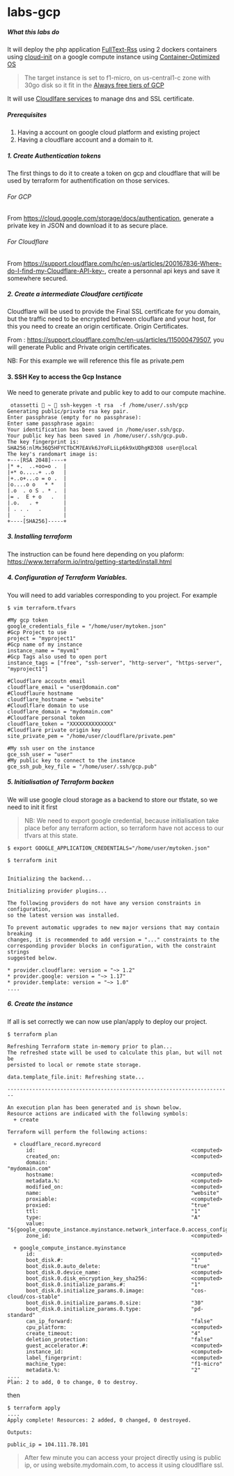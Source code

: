 # labs-gcp

##### What this labs do

It will deploy the php application [FullText-Rss](http://fivefilters.org/content-only/) using 2 dockers containers using [cloud-init](https://cloud.google.com/container-optimized-os/docs/how-to/create-configure-instance#using_cloud-init) on a google compute instance using [Container-Optimized OS](https://cloud.google.com/container-optimized-os/docs/)
>The target instance is set to f1-micro, on us-central1-c zone with 30go disk so it fit in the [Always free tiers of GCP](https://cloud.google.com/free/)

It will use [Cloudlfare services](https://www.cloudflare.com) to manage dns and SSL certificate.

##### Prerequisites

1. Having a account on google cloud platform and existing project
2. Having a cloudflare account and a domain to it. 
 
 
##### 1. Create Authentication tokens
The first things to do it to create a token on gcp and cloudflare that will be used by terraform for authentification on those services.

###### For GCP
From https://cloud.google.com/storage/docs/authentication, generate a private key in JSON and download it to as secure place.

###### For Cloudflare

From https://support.cloudflare.com/hc/en-us/articles/200167836-Where-do-I-find-my-Cloudflare-API-key-, create a personnal api keys and save it somewhere secured.

##### 2. Create a intermediate Cloudfare certificate

Cloudflare will be used to provide the Final SSL certificate for you domain, but the traffic need to be encrypted
between clouflare and your host, for this you need to create an origin certificate.
Origin Certificates.

From : https://support.cloudflare.com/hc/en-us/articles/115000479507, you will generate Public and Private origin certificates.

NB: For this example we will reference this file as private.pem

#### 3. SSH Key to access the Gcp Instance

We need to generate private and public key to add to our compute machine.

```
 otassetti  ~  ssh-keygen -t rsa  -f /home/user/.ssh/gcp
Generating public/private rsa key pair.
Enter passphrase (empty for no passphrase):
Enter same passphrase again:
Your identification has been saved in /home/user.ssh/gcp.
Your public key has been saved in /home/user/.ssh/gcp.pub.
The key fingerprint is:
SHA256:nlMx36Q5HFYCTbCM7EAVk6JYoFLiLp6k9xUDhgKD3O8 user@local
The key's randomart image is:
+---[RSA 2048]----+
|* +.  ..+oo=o .  |
|+* o.....+ ..o   |
|+..o+...o = o .  |
|o....o o   * *   |
|.o  . o S . * .  |
|= .  E + o   .   |
|.o.   . +        |
| . . .   .       |
|    .            |
+----[SHA256]-----+

```

##### 3. Installing terraform 

The instruction can be found here depending on you plaform: 
https://www.terraform.io/intro/getting-started/install.html

##### 4. Configuration of Terraform Variables.

You will need to add variables corresponding to you project.
For example 
```
$ vim terraform.tfvars

#My gcp token
google_credentials_file = "/home/user/mytoken.json"
#Gcp Project to use
project = "myproject1"
#Gcp name of my instance
instance_name = "myvm1"
#Gcp Tags also used to open port
instance_tags = ["free", "ssh-server", "http-server", "https-server", "myproject1"]

#Cloudflare accoutn email
cloudflare_email = "user@domain.com"
#Cloudflaure hostname
cloudflare_hostname = "website"
#Cloudlflare domain to use
cloudflare_domain = "mydomain.com"
#Cloudfare personal token
cloudflare_token = "XXXXXXXXXXXXXX"
#Cloudflare private origin key
site_private_pem = "/home/user/cloudflare/private.pem"

#My ssh user on the instance
gce_ssh_user = "user"
#My public key to connect to the instance
gce_ssh_pub_key_file = "/home/user/.ssh/gcp.pub"
```

##### 5. Initialisation of Terraform backen

We will use google cloud storage as a backend to store our tfstate, so we need to init it first

>NB: We need to export google credential, because initialisation take place befor any terraform action, so terraform have not access to our tfvars at this state.

```
$ export GOOGLE_APPLICATION_CREDENTIALS="/home/user/mytoken.json"

$ terraform init


Initializing the backend...

Initializing provider plugins...

The following providers do not have any version constraints in configuration,
so the latest version was installed.

To prevent automatic upgrades to new major versions that may contain breaking
changes, it is recommended to add version = "..." constraints to the
corresponding provider blocks in configuration, with the constraint strings
suggested below.

* provider.cloudflare: version = "~> 1.2"
* provider.google: version = "~> 1.17"
* provider.template: version = "~> 1.0"
....
```

##### 6. Create the instance

If all is set correctly we can now use plan/apply to deploy our project.
```
$ terraform plan

Refreshing Terraform state in-memory prior to plan...
The refreshed state will be used to calculate this plan, but will not be
persisted to local or remote state storage.

data.template_file.init: Refreshing state...

------------------------------------------------------------------------

An execution plan has been generated and is shown below.
Resource actions are indicated with the following symbols:
  + create

Terraform will perform the following actions:

  + cloudflare_record.myrecord
      id:                                                  <computed>
      created_on:                                          <computed>
      domain:                                              "mydomain.com"
      hostname:                                            <computed>
      metadata.%:                                          <computed>
      modified_on:                                         <computed>
      name:                                                "website"
      proxiable:                                           <computed>
      proxied:                                             "true"
      ttl:                                                 "1"
      type:                                                "A"
      value:                                               "${google_compute_instance.myinstance.network_interface.0.access_config.0.nat_ip}"
      zone_id:                                             <computed>

  + google_compute_instance.myinstance
      id:                                                  <computed>
      boot_disk.#:                                         "1"
      boot_disk.0.auto_delete:                             "true"
      boot_disk.0.device_name:                             <computed>
      boot_disk.0.disk_encryption_key_sha256:              <computed>
      boot_disk.0.initialize_params.#:                     "1"
      boot_disk.0.initialize_params.0.image:               "cos-cloud/cos-stable"
      boot_disk.0.initialize_params.0.size:                "30"
      boot_disk.0.initialize_params.0.type:                "pd-standard"
      can_ip_forward:                                      "false"
      cpu_platform:                                        <computed>
      create_timeout:                                      "4"
      deletion_protection:                                 "false"
      guest_accelerator.#:                                 <computed>
      instance_id:                                         <computed>
      label_fingerprint:                                   <computed>
      machine_type:                                        "f1-micro"
      metadata.%:                                          "2"
....
Plan: 2 to add, 0 to change, 0 to destroy.
```

then 

```
$ terraform apply
....
Apply complete! Resources: 2 added, 0 changed, 0 destroyed.

Outputs:

public_ip = 104.111.78.101

```


> After few minute you can access your project directly using is public ip, or using website.mydomain.com, to access it using cloudlflare ssl.
